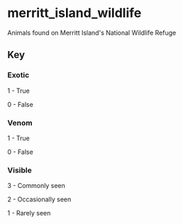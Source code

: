 # merritt_island_wildlife
Animals found on Merritt Island's National Wildlife Refuge


## Key

### Exotic

1 - True

0 - False

### Venom

1 - True

0 - False

### Visible

3 - Commonly seen

2 - Occasionally seen

1 - Rarely seen
